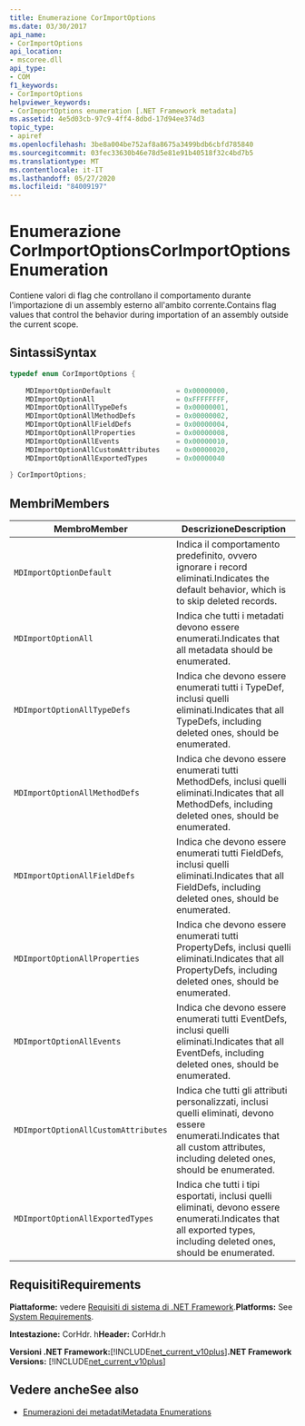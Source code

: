 ```yaml
---
title: Enumerazione CorImportOptions
ms.date: 03/30/2017
api_name:
- CorImportOptions
api_location:
- mscoree.dll
api_type:
- COM
f1_keywords:
- CorImportOptions
helpviewer_keywords:
- CorImportOptions enumeration [.NET Framework metadata]
ms.assetid: 4e5d03cb-97c9-4ff4-8dbd-17d94ee374d3
topic_type:
- apiref
ms.openlocfilehash: 3be8a004be752af8a8675a3499bdb6cbfd785840
ms.sourcegitcommit: 03fec33630b46e78d5e81e91b40518f32c4bd7b5
ms.translationtype: MT
ms.contentlocale: it-IT
ms.lasthandoff: 05/27/2020
ms.locfileid: "84009197"
---
```

# <a name="corimportoptions-enumeration"></a><span data-ttu-id="6301f-102">Enumerazione CorImportOptions</span><span class="sxs-lookup"><span data-stu-id="6301f-102">CorImportOptions Enumeration</span></span>
<span data-ttu-id="6301f-103">Contiene valori di flag che controllano il comportamento durante l'importazione di un assembly esterno all'ambito corrente.</span><span class="sxs-lookup"><span data-stu-id="6301f-103">Contains flag values that control the behavior during importation of an assembly outside the current scope.</span></span>  
  
## <a name="syntax"></a><span data-ttu-id="6301f-104">Sintassi</span><span class="sxs-lookup"><span data-stu-id="6301f-104">Syntax</span></span>  
  
```cpp  
typedef enum CorImportOptions {  
  
    MDImportOptionDefault                = 0x00000000,  
    MDImportOptionAll                    = 0xFFFFFFFF,  
    MDImportOptionAllTypeDefs            = 0x00000001,  
    MDImportOptionAllMethodDefs          = 0x00000002,  
    MDImportOptionAllFieldDefs           = 0x00000004,  
    MDImportOptionAllProperties          = 0x00000008,  
    MDImportOptionAllEvents              = 0x00000010,  
    MDImportOptionAllCustomAttributes    = 0x00000020,  
    MDImportOptionAllExportedTypes       = 0x00000040  
  
} CorImportOptions;  
```  
  
## <a name="members"></a><span data-ttu-id="6301f-105">Membri</span><span class="sxs-lookup"><span data-stu-id="6301f-105">Members</span></span>  
  
|<span data-ttu-id="6301f-106">Membro</span><span class="sxs-lookup"><span data-stu-id="6301f-106">Member</span></span>|<span data-ttu-id="6301f-107">Descrizione</span><span class="sxs-lookup"><span data-stu-id="6301f-107">Description</span></span>|  
|------------|-----------------|  
|`MDImportOptionDefault`|<span data-ttu-id="6301f-108">Indica il comportamento predefinito, ovvero ignorare i record eliminati.</span><span class="sxs-lookup"><span data-stu-id="6301f-108">Indicates the default behavior, which is to skip deleted records.</span></span>|  
|`MDImportOptionAll`|<span data-ttu-id="6301f-109">Indica che tutti i metadati devono essere enumerati.</span><span class="sxs-lookup"><span data-stu-id="6301f-109">Indicates that all metadata should be enumerated.</span></span>|  
|`MDImportOptionAllTypeDefs`|<span data-ttu-id="6301f-110">Indica che devono essere enumerati tutti i TypeDef, inclusi quelli eliminati.</span><span class="sxs-lookup"><span data-stu-id="6301f-110">Indicates that all TypeDefs, including deleted ones, should be enumerated.</span></span>|  
|`MDImportOptionAllMethodDefs`|<span data-ttu-id="6301f-111">Indica che devono essere enumerati tutti MethodDefs, inclusi quelli eliminati.</span><span class="sxs-lookup"><span data-stu-id="6301f-111">Indicates that all MethodDefs, including deleted ones, should be enumerated.</span></span>|  
|`MDImportOptionAllFieldDefs`|<span data-ttu-id="6301f-112">Indica che devono essere enumerati tutti FieldDefs, inclusi quelli eliminati.</span><span class="sxs-lookup"><span data-stu-id="6301f-112">Indicates that all FieldDefs, including deleted ones, should be enumerated.</span></span>|  
|`MDImportOptionAllProperties`|<span data-ttu-id="6301f-113">Indica che devono essere enumerati tutti PropertyDefs, inclusi quelli eliminati.</span><span class="sxs-lookup"><span data-stu-id="6301f-113">Indicates that all PropertyDefs, including deleted ones, should be enumerated.</span></span>|  
|`MDImportOptionAllEvents`|<span data-ttu-id="6301f-114">Indica che devono essere enumerati tutti EventDefs, inclusi quelli eliminati.</span><span class="sxs-lookup"><span data-stu-id="6301f-114">Indicates that all EventDefs, including deleted ones, should be enumerated.</span></span>|  
|`MDImportOptionAllCustomAttributes`|<span data-ttu-id="6301f-115">Indica che tutti gli attributi personalizzati, inclusi quelli eliminati, devono essere enumerati.</span><span class="sxs-lookup"><span data-stu-id="6301f-115">Indicates that all custom attributes, including deleted ones, should be enumerated.</span></span>|  
|`MDImportOptionAllExportedTypes`|<span data-ttu-id="6301f-116">Indica che tutti i tipi esportati, inclusi quelli eliminati, devono essere enumerati.</span><span class="sxs-lookup"><span data-stu-id="6301f-116">Indicates that all exported types, including deleted ones, should be enumerated.</span></span>|  
  
## <a name="requirements"></a><span data-ttu-id="6301f-117">Requisiti</span><span class="sxs-lookup"><span data-stu-id="6301f-117">Requirements</span></span>  
 <span data-ttu-id="6301f-118">**Piattaforme:** vedere [Requisiti di sistema di .NET Framework](../../get-started/system-requirements.md).</span><span class="sxs-lookup"><span data-stu-id="6301f-118">**Platforms:** See [System Requirements](../../get-started/system-requirements.md).</span></span>  
  
 <span data-ttu-id="6301f-119">**Intestazione:** CorHdr. h</span><span class="sxs-lookup"><span data-stu-id="6301f-119">**Header:** CorHdr.h</span></span>  
  
 <span data-ttu-id="6301f-120">**Versioni .NET Framework:**[!INCLUDE[net_current_v10plus](../../../../includes/net-current-v10plus-md.md)]</span><span class="sxs-lookup"><span data-stu-id="6301f-120">**.NET Framework Versions:** [!INCLUDE[net_current_v10plus](../../../../includes/net-current-v10plus-md.md)]</span></span>  
  
## <a name="see-also"></a><span data-ttu-id="6301f-121">Vedere anche</span><span class="sxs-lookup"><span data-stu-id="6301f-121">See also</span></span>

- [<span data-ttu-id="6301f-122">Enumerazioni dei metadati</span><span class="sxs-lookup"><span data-stu-id="6301f-122">Metadata Enumerations</span></span>](metadata-enumerations.md)
